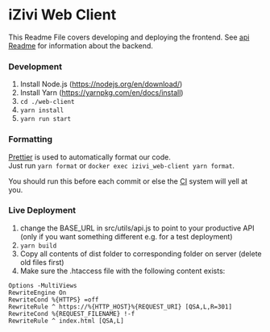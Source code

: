 # iZivi Web Client
This Readme File covers developing and deploying the frontend. See [api Readme](../api/readme.md) for information about the backend.

### Development
1. Install Node.js (https://nodejs.org/en/download/)
2. Install Yarn (https://yarnpkg.com/en/docs/install)
3. ``cd ./web-client``
4. ``yarn install``
5. ``yarn run start``

### Formatting

[Prettier](https://prettier.io) is used to automatically format our code.  
Just run `yarn format` or `docker exec izivi_web-client yarn format`.

You should run this before each commit or else the [CI](https://travis-ci.org/stiftungswo) system will yell at you.


### Live Deployment
1. change the BASE_URL in src/utils/api.js to point to your productive API (only if you want something different e.g. for a test deployment)
2. ``yarn build``
3. Copy all contents of dist folder to corresponding folder on server (delete old files first)
4. Make sure the .htaccess file with the following content exists:
```
Options -MultiViews
RewriteEngine On
RewriteCond %{HTTPS} =off
RewriteRule ^ https://%{HTTP_HOST}%{REQUEST_URI} [QSA,L,R=301]
RewriteCond %{REQUEST_FILENAME} !-f
RewriteRule ^ index.html [QSA,L]
```
